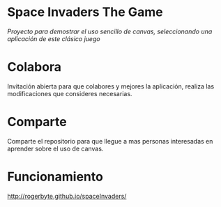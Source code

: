 # Space Invaders The Game
*Proyecto para demostrar el uso sencillo de canvas, seleccionando una aplicación de este clásico juego*


# Colabora
Invitación abierta para que colabores y mejores la aplicación, realiza las modificaciones que consideres necesarias.

# Comparte
Comparte el repositorio para que llegue a mas personas interesadas en aprender sobre el uso de canvas.

# Funcionamiento
http://rogerbyte.github.io/spaceInvaders/ 
